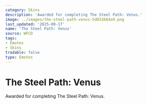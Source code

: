 ```yaml
---
category: Skins
description: 'Awarded for completing The Steel Path: Venus.'
image: ../images/the-steel-path-venus-5d032684a9.png
last_updated: '2025-09-17'
name: 'The Steel Path: Venus'
source: WFCD
tags:
- Emotes
- Skins
tradable: false
type: Emotes
---
```


# The Steel Path: Venus

Awarded for completing The Steel Path: Venus.

